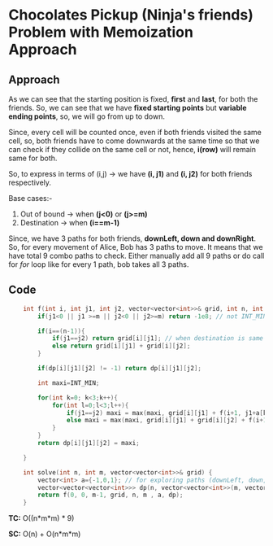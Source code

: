 # Chocolates Pickup (Ninja's friends) Problem with Memoization Approach

## Approach

As we can see that the starting position is fixed, **first** and **last**, for both the friends. So, we can see that we have **fixed starting points** but **variable ending points**, so, we will go from up to down.

Since, every cell will be counted once, even if both friends visited the same cell, so, both friends have to come downwards at the same time so that we can check if they collide on the same cell or not, hence, **i(row)** will remain same for both.

So, to express in terms of (i,j) -> we have **(i, j1)** and **(i, j2)** for both friends respectively.

Base cases:-

1. Out of bound -> when **(j<0)** or **(j>=m)**
2. Destination -> when **(i==m-1)**

Since, we have 3 paths for both friends, **downLeft, down and downRight**. So, for every movement of Alice, Bob has 3 paths to move.
It means that we have total 9 combo paths to check. Either manually add all 9 paths or do call for _for_ loop like for every 1 path, bob takes all 3 paths.

## Code

```c++
    int f(int i, int j1, int j2, vector<vector<int>>& grid, int n, int m, vector<int> a, vector<vector<vector<int>>>& dp){
        if(j1<0 || j1 >=m || j2<0 || j2>=m) return -1e8; // not INT_MIN, so that doesn't get beyond INT_MIN when added

        if(i==(n-1)){
            if(j1==j2) return grid[i][j1]; // when destination is same
            else return grid[i][j1] + grid[i][j2];
        }

        if(dp[i][j1][j2] != -1) return dp[i][j1][j2];

        int maxi=INT_MIN;

        for(int k=0; k<3;k++){
            for(int l=0;l<3;l++){
                if(j1==j2) maxi = max(maxi, grid[i][j1] + f(i+1, j1+a[k], j2+a[l], grid, n, m, a, dp));
                else maxi = max(maxi, grid[i][j1] + grid[i][j2] + f(i+1, j1+a[k], j2+a[l], grid, n, m, a, dp));
            }
        }
        return dp[i][j1][j2] = maxi;

    }

    int solve(int n, int m, vector<vector<int>>& grid) {
        vector<int> a={-1,0,1}; // for exploring paths (downLeft, down, downRight)
        vector<vector<vector<int>>> dp(n, vector<vector<int>>(m, vector<int>(m,-1)));
        return f(0, 0, m-1, grid, n, m , a, dp);
    }
```

**TC:** O((n\*m*m) * 9)

**SC:** O(n) + O(n\*m\*m)
